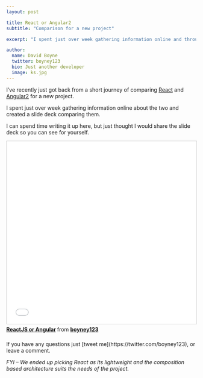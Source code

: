 ```yaml
---
layout: post

title: React or Angular2
subtitle: "Comparison for a new project"

excerpt: "I spent just over week gathering information online and through talks about the two and created a slide deck comparing them..."

author:
  name: David Boyne
  twitter: boyney123
  bio: Just another developer
  image: ks.jpg
---
```


I’ve recently just got back from a short journey of comparing [React](https://facebook.github.io/react/) and [Angular2](https://angular.io/) for a new project.
 
I spent just over week gathering information online  about the two and created a slide deck comparing them.
 
I can spend time writing it up here, but just thought I would share the slide deck so you can see for yourself.

<iframe src="//www.slideshare.net/slideshow/embed_code/key/GVLO44Gaz1vicc" width="595" height="485" frameborder="0" marginwidth="0" marginheight="0" scrolling="no" style="border:1px solid #CCC; border-width:1px; margin-bottom:5px; max-width: 100%;" allowfullscreen> </iframe> <div style="margin-bottom:5px"> <strong> <a href="//www.slideshare.net/boyney123/reactjs-or-angular" title="ReactJS or Angular" target="_blank">ReactJS or Angular</a> </strong> from <strong><a href="//www.slideshare.net/boyney123" target="_blank">boyney123</a></strong> </div>

<br/>
If you have any questions just [tweet me](https://twitter.com/boyney123), or leave a comment.
 
*FYI – We ended up picking React as its lightweight and the composition based architecture suits the needs of the project.*
